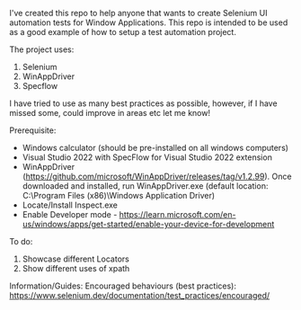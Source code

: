 I've created this repo to help anyone that wants to create Selenium UI automation tests for Window Applications. This repo is intended to be used as a good example of how to setup a test automation project.

The project uses:
1. Selenium
2. WinAppDriver
3. Specflow

I have tried to use as many best practices as possible, however, if I have missed some, could improve in areas etc let me know!

Prerequisite:
- Windows calculator (should be pre-installed on all windows computers)
- Visual Studio 2022 with SpecFlow for Visual Studio 2022 extension
- WinAppDriver (https://github.com/microsoft/WinAppDriver/releases/tag/v1.2.99). Once downloaded and installed, run WinAppDriver.exe (default location: C:\Program Files (x86)\Windows Application Driver)
- Locate/Install Inspect.exe
- Enable Developer mode - https://learn.microsoft.com/en-us/windows/apps/get-started/enable-your-device-for-development

To do:
1. Showcase different Locators
2. Show different uses of xpath

Information/Guides:
Encouraged behaviours (best practices):
https://www.selenium.dev/documentation/test_practices/encouraged/
